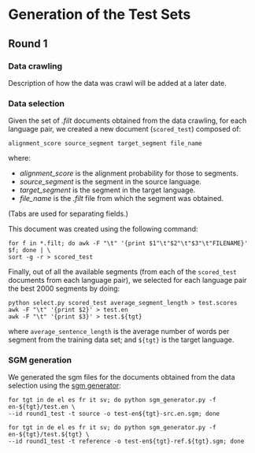 # Generation of the Test Sets

## Round 1

### Data crawling
Description of how the data was crawl will be added at a later date.

### Data selection
Given the set of *.filt* documents obtained from the data crawling, for each language pair, we created a new document (`scored_test`) composed of:
```
alignment_score source_segment target_segment file_name
```
where:
* *alignment_score* is the alignment probability for those to segments.
* *source_segment* is the segment in the source language.
* *target_segment* is the segment in the target language.
* *file_name* is the *.filt* file from which the segment was obtained.

(Tabs are used for separating fields.)

This document was created using the following command:
```
for f in *.filt; do awk -F "\t" '{print $1"\t"$2"\t"$3"\t"FILENAME}' $f; done | \
sort -g -r > scored_test
```

Finally, out of all the available segments (from each of the `scored_test` documents from each language pair), we selected for each language pair the best 2000 segments by doing:
```
python select.py scored_test average_segment_length > test.scores
awk -F "\t" '{print $2}' > test.en
awk -F "\t" '{print $3}' > test.${tgt}
```
where `average_sentence_length` is the average number of words per segment from the training data set; and `${tgt}` is the target language.

### SGM generation
We generated the sgm files for the documents obtained from the data selection using the [sgm generator](https://github.com/midobal/covid19mlia-mt-task/tree/master/sgm/generator):
```
for tgt in de el es fr it sv; do python sgm_generator.py -f en-${tgt}/test.en \
--id round1_test -t source -o test-en${tgt}-src.en.sgm; done

for tgt in de el es fr it sv; do python sgm_generator.py -f en-${tgt}/test.${tgt} \
--id round1_test -t reference -o test-en${tgt}-ref.${tgt}.sgm; done
```
